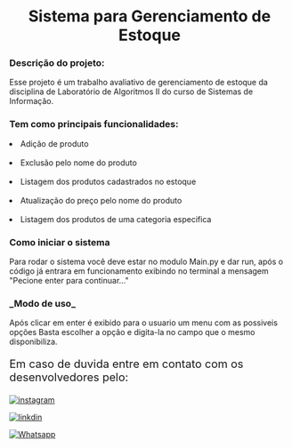 <h1 align="center">
  Sistema para Gerenciamento de Estoque </h1>

<h3>
    Descrição do projeto: 
</h3>

Esse projeto é um trabalho avaliativo de gerenciamento de estoque da disciplina de Laboratório de Algoritmos II do curso de Sistemas de Informação.

<h3> Tem como principais funcionalidades: </h3>
<p></p>
    <li>
    Adição de produto
    </li> 
    </br>
    <li>
    Exclusão pelo nome do produto
    </li>
    </br>
    <li>
    Listagem dos produtos cadastrados no estoque
    </li>
    </br>
    <li>
    Atualização do preço pelo nome do produto
    </li>
    </br>
    <li>
    Listagem dos produtos de uma categoria especifica
    </li>
<p></p>

<h3>
  Como iniciar o sistema
</h3>  
Para rodar o sistema você deve estar no modulo Main.py e dar run, após o código já entrara em funcionamento exibindo no terminal a mensagem "Pecione enter para continuar..."

</br>
<h3>
    _Modo de uso_
</h3>
Após clicar em enter é exibido para o usuario um menu com as possiveis opções
Basta escolher a opção e digita-la no campo que o mesmo disponibiliza.


<br>
<p style="font-size:20px;">
     Em caso de duvida entre em contato com os desenvolvedores pelo:</br>
</p>

[![instagram](https://img.shields.io/badge/Instagram-E4405F?style=for-the-badge&logo=instagram&logoColor=white)](https://instagram.com/eduardamello___)

[![linkdin](https://img.shields.io/badge/LinkedIn-0077B5?style=for-the-badge&logo=linkedin&logoColor=white)](https://www.linkedin.com/in/thevis-cardoso)

[![Whatsapp](https://img.shields.io/badge/WhatsApp-25D366?style=for-the-badge&logo=whatsapp&logoColor=white)](https://wa.me/+5555996351078)
